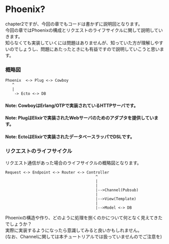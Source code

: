 # Phoenix?
chapter2ですが、今回の章でもコードは書かずに説明回となります。<br>
今回の章ではPhoenixの構成とリクエストのライフサイクルに関して説明していきます。<br>
知らなくても実装していくには問題はありませんが、知っていた方が理解しやすいのでしょうし、問題にあたったときにも有益ですので説明していこうと思います。<br>


### 概略図
```
Phoenix  <-> Plug <-> Cowboy
   ^
   |
    -> Ecto <-> DB
```
#### Note: CowboyはErlang/OTPで実装されているHTTPサーバです。
#### Note: PlugはElixirで実装されたWebサーバのためのアダプタを提供しています。
#### Note: EctoはElixirで実装されたデータベースラッパでDSLです。

### リクエストのライフサイクル
リクエスト通信があった場合のライフサイクルの概略図となります。

```
Request <-> Endpoint <-> Router <-> Controller
                                        ^
                                        |
                                        |
                                        |-->Channel(Pubsub)
                                        |
                                        |-->View(Template)
                                        |
                                        |-->Model <-> DB
```

Phoenixの構造や作り、どのように処理を捌くのかについて何となく見えてきたでしょうか？<br>
実際に実装するようになったら意識してみると良いかもしれません。<br>
(なお、Channelに関しては本チュートリアルでは扱っていませんのでご注意を)

